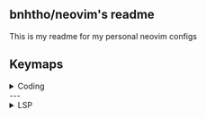 ## bnhtho/neovim's readme
This is my readme for my personal neovim configs
## Keymaps

<details>
  <summary>Coding</summary>

| Mode    | Keymap      | Function                                                   |
|---------|-------------|------------------------------------------------------------|
| Normal  | <kbd><leader></kbd> + <kbd>a</kbd> | Select all lines from the cursor position to the end of the file |
| Normal  | <kbd><leader></kbd> + <kbd>h</kbd> | Move to the window to the left |
| Normal  | <kbd><leader></kbd> + <kbd>j</kbd> | Move to the window below |
| Normal  | <kbd><leader></kbd> + <kbd>k</kbd> | Move to the window above |
| Normal  | <kbd><leader></kbd> + <kbd>l</kbd> | Move to the window to the right |
| Normal  | <kbd>s</kbd> + <kbd>j</kbd> | Split the current window horizontally and switch to the new window |
| Normal  | <kbd>s</kbd> + <kbd>l</kbd> | Split the current window vertically and switch to the new window |
| Normal  | <kbd>Ctrl</kbd> + <kbd>s</kbd> | Save the current file |
| Visual  | <kbd>></kbd> | Indent the selected lines to the right and maintain selection |
| Visual  | <kbd><</kbd> | Indent the selected lines to the left and maintain selection |
| Normal, Command | <kbd>Ctrl</kbd> + <kbd>h</kbd> | Navigate to the window to the left |
| Normal, Command | <kbd>Ctrl</kbd> + <kbd>l</kbd> | Navigate to the window to the right |
| Normal, Command | <kbd>Ctrl</kbd> + <kbd>k</kbd> | Navigate to the window above |
| Normal, Command | <kbd>Ctrl</kbd> + <kbd>j</kbd> | Navigate to the window below |
| Normal  | <kbd>Shift</kbd> + <kbd>Tab</kbd> | Switch to the last edited buffer |
| Normal  | <kbd><leader></kbd> + <kbd>w</kbd> | Close the current buffer |
| Normal  | <kbd>D</kbd> | Copy the current line or selection |
| Visual  | <kbd>Ctrl</kbd> + <kbd>d</kbd> | Copy the previous line in visual mode and maintain selection |
| Normal  | <kbd>j</kbd> | Move down a line, or down a wrapped line if line wrapping is enabled |
| Normal  | <kbd>k</kbd> | Move up a line, or up a wrapped line if line wrapping is enabled |
| Normal  | <kbd><leader></kbd> + <kbd>g</kbd> | Trigger live grep |
| Normal  | <kbd>q</kbd> + <kbd>:</kbd> | Placeholder for a custom command |
| Normal  | <kbd><leader></kbd> + <kbd>t</kbd> | Toggle the Neotree file explorer |
| Normal  | <kbd>Esc</kbd> | Close all floating windows |
| Normal  | <kbd><leader></kbd> + <kbd>`</kbd> | Toggle the terminal |
| Normal  | <kbd>b</kbd> + <kbd>j</kbd> | Split the buffer horizontally |
| Normal  | <kbd>b</kbd> + <kbd>h</kbd> | Split the buffer vertically |
| Command | <kbd>Down</kbd> | Move down the autocomplete suggestion list |
| Command | <kbd>Up</kbd> | Move up the autocomplete suggestion list |

</details>
---
<details>

<summary>LSP</summary>

| Mode  | Keymap              | Function                                                 |
|-------|---------------------|----------------------------------------------------------|
| Normal | <kbd>g</kbd> + <kbd>D</kbd> | Go to the declaration of the symbol under the cursor |
| Visual | <kbd>F</kbd> | Search and Replace |
| Normal | <kbd>g</kbd> + <kbd>d</kbd> | Go to the definition of the symbol under the cursor |
| Normal | <kbd>K</kbd> | Show hover information for the symbol under the cursor |
| Normal | <kbd>gi</kbd> | Go to the implementation of the symbol under the cursor |
| Normal | <kbd>Ctrl</kbd> + <kbd>k</kbd> | Show signature help for the function under the cursor |
| Normal | <kbd><<leader>></kbd> + <kbd>wa</kbd> | Add the current workspace folder |
| Normal | <kbd><<leader>></kbd> + <kbd>wr</kbd> | Remove the current workspace folder |
| Normal | <kbd><<leader>></kbd> + <kbd>wl</kbd> | List all workspace folders |
| Normal | <kbd><<leader>></kbd> + <kbd>D</kbd> | Go to the type definition of the symbol under the cursor |
| Normal | <kbd><<leader>></kbd> + <kbd>rn</kbd> | Rename the symbol under the cursor |
| Normal | <kbd><<leader>></kbd> + <kbd>ca</kbd> | Show code actions available for the symbol under the cursor |
| Normal | <kbd>gr</kbd> | Show references to the symbol under the cursor |
| Normal | <kbd><<leader>></kbd> + <kbd>f</kbd> | Format the current buffer asynchronously |

</details>

